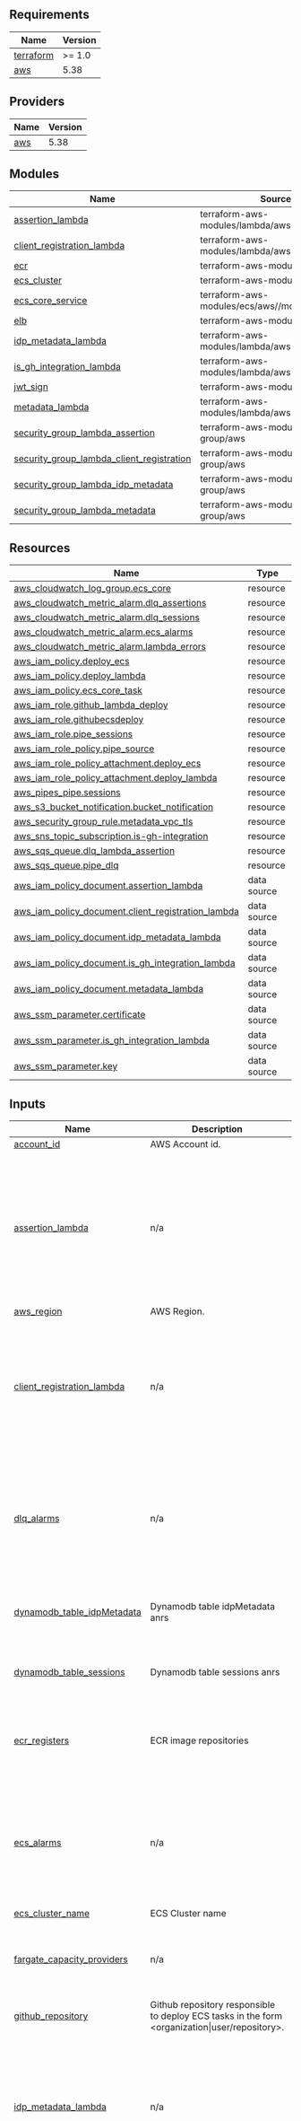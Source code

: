 ## Requirements

| Name | Version |
|------|---------|
| <a name="requirement_terraform"></a> [terraform](#requirement\_terraform) | >= 1.0 |
| <a name="requirement_aws"></a> [aws](#requirement\_aws) | 5.38 |

## Providers

| Name | Version |
|------|---------|
| <a name="provider_aws"></a> [aws](#provider\_aws) | 5.38 |

## Modules

| Name | Source | Version |
|------|--------|---------|
| <a name="module_assertion_lambda"></a> [assertion\_lambda](#module\_assertion\_lambda) | terraform-aws-modules/lambda/aws | 7.4.0 |
| <a name="module_client_registration_lambda"></a> [client\_registration\_lambda](#module\_client\_registration\_lambda) | terraform-aws-modules/lambda/aws | 7.4.0 |
| <a name="module_ecr"></a> [ecr](#module\_ecr) | terraform-aws-modules/ecr/aws | 1.6.0 |
| <a name="module_ecs_cluster"></a> [ecs\_cluster](#module\_ecs\_cluster) | terraform-aws-modules/ecs/aws | 5.9.1 |
| <a name="module_ecs_core_service"></a> [ecs\_core\_service](#module\_ecs\_core\_service) | terraform-aws-modules/ecs/aws//modules/service | 5.9.1 |
| <a name="module_elb"></a> [elb](#module\_elb) | terraform-aws-modules/alb/aws | 9.8.0 |
| <a name="module_idp_metadata_lambda"></a> [idp\_metadata\_lambda](#module\_idp\_metadata\_lambda) | terraform-aws-modules/lambda/aws | 7.4.0 |
| <a name="module_is_gh_integration_lambda"></a> [is\_gh\_integration\_lambda](#module\_is\_gh\_integration\_lambda) | terraform-aws-modules/lambda/aws | 7.4.0 |
| <a name="module_jwt_sign"></a> [jwt\_sign](#module\_jwt\_sign) | terraform-aws-modules/kms/aws | 2.2.1 |
| <a name="module_metadata_lambda"></a> [metadata\_lambda](#module\_metadata\_lambda) | terraform-aws-modules/lambda/aws | 7.4.0 |
| <a name="module_security_group_lambda_assertion"></a> [security\_group\_lambda\_assertion](#module\_security\_group\_lambda\_assertion) | terraform-aws-modules/security-group/aws | 4.17.2 |
| <a name="module_security_group_lambda_client_registration"></a> [security\_group\_lambda\_client\_registration](#module\_security\_group\_lambda\_client\_registration) | terraform-aws-modules/security-group/aws | 4.17.2 |
| <a name="module_security_group_lambda_idp_metadata"></a> [security\_group\_lambda\_idp\_metadata](#module\_security\_group\_lambda\_idp\_metadata) | terraform-aws-modules/security-group/aws | 4.17.2 |
| <a name="module_security_group_lambda_metadata"></a> [security\_group\_lambda\_metadata](#module\_security\_group\_lambda\_metadata) | terraform-aws-modules/security-group/aws | 4.17.2 |

## Resources

| Name | Type |
|------|------|
| [aws_cloudwatch_log_group.ecs_core](https://registry.terraform.io/providers/hashicorp/aws/5.38/docs/resources/cloudwatch_log_group) | resource |
| [aws_cloudwatch_metric_alarm.dlq_assertions](https://registry.terraform.io/providers/hashicorp/aws/5.38/docs/resources/cloudwatch_metric_alarm) | resource |
| [aws_cloudwatch_metric_alarm.dlq_sessions](https://registry.terraform.io/providers/hashicorp/aws/5.38/docs/resources/cloudwatch_metric_alarm) | resource |
| [aws_cloudwatch_metric_alarm.ecs_alarms](https://registry.terraform.io/providers/hashicorp/aws/5.38/docs/resources/cloudwatch_metric_alarm) | resource |
| [aws_cloudwatch_metric_alarm.lambda_errors](https://registry.terraform.io/providers/hashicorp/aws/5.38/docs/resources/cloudwatch_metric_alarm) | resource |
| [aws_iam_policy.deploy_ecs](https://registry.terraform.io/providers/hashicorp/aws/5.38/docs/resources/iam_policy) | resource |
| [aws_iam_policy.deploy_lambda](https://registry.terraform.io/providers/hashicorp/aws/5.38/docs/resources/iam_policy) | resource |
| [aws_iam_policy.ecs_core_task](https://registry.terraform.io/providers/hashicorp/aws/5.38/docs/resources/iam_policy) | resource |
| [aws_iam_role.github_lambda_deploy](https://registry.terraform.io/providers/hashicorp/aws/5.38/docs/resources/iam_role) | resource |
| [aws_iam_role.githubecsdeploy](https://registry.terraform.io/providers/hashicorp/aws/5.38/docs/resources/iam_role) | resource |
| [aws_iam_role.pipe_sessions](https://registry.terraform.io/providers/hashicorp/aws/5.38/docs/resources/iam_role) | resource |
| [aws_iam_role_policy.pipe_source](https://registry.terraform.io/providers/hashicorp/aws/5.38/docs/resources/iam_role_policy) | resource |
| [aws_iam_role_policy_attachment.deploy_ecs](https://registry.terraform.io/providers/hashicorp/aws/5.38/docs/resources/iam_role_policy_attachment) | resource |
| [aws_iam_role_policy_attachment.deploy_lambda](https://registry.terraform.io/providers/hashicorp/aws/5.38/docs/resources/iam_role_policy_attachment) | resource |
| [aws_pipes_pipe.sessions](https://registry.terraform.io/providers/hashicorp/aws/5.38/docs/resources/pipes_pipe) | resource |
| [aws_s3_bucket_notification.bucket_notification](https://registry.terraform.io/providers/hashicorp/aws/5.38/docs/resources/s3_bucket_notification) | resource |
| [aws_security_group_rule.metadata_vpc_tls](https://registry.terraform.io/providers/hashicorp/aws/5.38/docs/resources/security_group_rule) | resource |
| [aws_sns_topic_subscription.is-gh-integration](https://registry.terraform.io/providers/hashicorp/aws/5.38/docs/resources/sns_topic_subscription) | resource |
| [aws_sqs_queue.dlq_lambda_assertion](https://registry.terraform.io/providers/hashicorp/aws/5.38/docs/resources/sqs_queue) | resource |
| [aws_sqs_queue.pipe_dlq](https://registry.terraform.io/providers/hashicorp/aws/5.38/docs/resources/sqs_queue) | resource |
| [aws_iam_policy_document.assertion_lambda](https://registry.terraform.io/providers/hashicorp/aws/5.38/docs/data-sources/iam_policy_document) | data source |
| [aws_iam_policy_document.client_registration_lambda](https://registry.terraform.io/providers/hashicorp/aws/5.38/docs/data-sources/iam_policy_document) | data source |
| [aws_iam_policy_document.idp_metadata_lambda](https://registry.terraform.io/providers/hashicorp/aws/5.38/docs/data-sources/iam_policy_document) | data source |
| [aws_iam_policy_document.is_gh_integration_lambda](https://registry.terraform.io/providers/hashicorp/aws/5.38/docs/data-sources/iam_policy_document) | data source |
| [aws_iam_policy_document.metadata_lambda](https://registry.terraform.io/providers/hashicorp/aws/5.38/docs/data-sources/iam_policy_document) | data source |
| [aws_ssm_parameter.certificate](https://registry.terraform.io/providers/hashicorp/aws/5.38/docs/data-sources/ssm_parameter) | data source |
| [aws_ssm_parameter.is_gh_integration_lambda](https://registry.terraform.io/providers/hashicorp/aws/5.38/docs/data-sources/ssm_parameter) | data source |
| [aws_ssm_parameter.key](https://registry.terraform.io/providers/hashicorp/aws/5.38/docs/data-sources/ssm_parameter) | data source |

## Inputs

| Name | Description | Type | Default | Required |
|------|-------------|------|---------|:--------:|
| <a name="input_account_id"></a> [account\_id](#input\_account\_id) | AWS Account id. | `string` | n/a | yes |
| <a name="input_assertion_lambda"></a> [assertion\_lambda](#input\_assertion\_lambda) | n/a | <pre>object({<br>    name                              = string<br>    filename                          = string<br>    s3_assertion_bucket_arn           = string<br>    kms_assertion_key_arn             = string<br>    environment_variables             = map(string)<br>    cloudwatch_logs_retention_in_days = number<br>    vpc_s3_prefix_id                  = string<br>    vpc_subnet_ids                    = list(string)<br>    vpc_id                            = string<br>  })</pre> | n/a | yes |
| <a name="input_aws_region"></a> [aws\_region](#input\_aws\_region) | AWS Region. | `string` | n/a | yes |
| <a name="input_client_registration_lambda"></a> [client\_registration\_lambda](#input\_client\_registration\_lambda) | n/a | <pre>object({<br>    name                              = string<br>    filename                          = string<br>    table_client_registrations_arn    = string<br>    cloudwatch_logs_retention_in_days = number<br>    vpc_id                            = string<br>    vpc_endpoint_dynamodb_prefix_id   = string<br>    vpc_subnet_ids                    = list(string)<br><br>  })</pre> | n/a | yes |
| <a name="input_dlq_alarms"></a> [dlq\_alarms](#input\_dlq\_alarms) | n/a | <pre>object({<br>    metric_name         = string<br>    namespace           = string<br>    threshold           = number<br>    evaluation_periods  = number<br>    period              = number<br>    statistic           = string<br>    comparison_operator = string<br>    sns_topic_alarm_arn = string<br>  })</pre> | n/a | yes |
| <a name="input_dynamodb_table_idpMetadata"></a> [dynamodb\_table\_idpMetadata](#input\_dynamodb\_table\_idpMetadata) | Dynamodb table idpMetadata anrs | <pre>object({<br>    table_arn       = string<br>    gsi_pointer_arn = string<br>  })</pre> | n/a | yes |
| <a name="input_dynamodb_table_sessions"></a> [dynamodb\_table\_sessions](#input\_dynamodb\_table\_sessions) | Dynamodb table sessions anrs | <pre>object({<br>    table_arn    = string<br>    gsi_code_arn = string<br>  })</pre> | n/a | yes |
| <a name="input_ecr_registers"></a> [ecr\_registers](#input\_ecr\_registers) | ECR image repositories | <pre>list(object({<br>    name                            = string<br>    number_of_images_to_keep        = number<br>    repository_image_tag_mutability = optional(string, "IMMUTABLE")<br>  }))</pre> | n/a | yes |
| <a name="input_ecs_alarms"></a> [ecs\_alarms](#input\_ecs\_alarms) | n/a | <pre>map(object({<br>    metric_name         = string<br>    namespace           = string<br>    threshold           = number<br>    evaluation_periods  = number<br>    period              = number<br>    statistic           = string<br>    comparison_operator = string<br>    sns_topic_alarm_arn = string<br>  }))</pre> | n/a | yes |
| <a name="input_ecs_cluster_name"></a> [ecs\_cluster\_name](#input\_ecs\_cluster\_name) | ECS Cluster name | `string` | n/a | yes |
| <a name="input_fargate_capacity_providers"></a> [fargate\_capacity\_providers](#input\_fargate\_capacity\_providers) | n/a | <pre>map(object({<br>    default_capacity_provider_strategy = object({<br>      weight = number<br>      base   = number<br>    })<br>  }))</pre> | n/a | yes |
| <a name="input_github_repository"></a> [github\_repository](#input\_github\_repository) | Github repository responsible to deploy ECS tasks in the form <organization\|user/repository>. | `string` | n/a | yes |
| <a name="input_idp_metadata_lambda"></a> [idp\_metadata\_lambda](#input\_idp\_metadata\_lambda) | n/a | <pre>object({<br>    name                              = string<br>    filename                          = string<br>    environment_variables             = map(string)<br>    s3_idp_metadata_bucket_arn        = string<br>    s3_idp_metadata_bucket_id         = string<br>    vpc_id                            = string<br>    vpc_subnet_ids                    = list(string)<br>    vpc_s3_prefix_id                  = string<br>    cloudwatch_logs_retention_in_days = number<br>  })</pre> | n/a | yes |
| <a name="input_is_gh_integration_lambda"></a> [is\_gh\_integration\_lambda](#input\_is\_gh\_integration\_lambda) | n/a | <pre>object({<br>    name                              = string<br>    filename                          = string<br>    sns_topic_arn                     = optional(string, null)<br>    cloudwatch_logs_retention_in_days = string<br>    ssm_parameter_name                = optional(string, "GH_PERSONAL_ACCESS_TOKEN")<br>  })</pre> | n/a | yes |
| <a name="input_kms_sessions_table_alias_arn"></a> [kms\_sessions\_table\_alias\_arn](#input\_kms\_sessions\_table\_alias\_arn) | Kms key used to encrypt and dectypt session table. | `string` | n/a | yes |
| <a name="input_lambda_alarms"></a> [lambda\_alarms](#input\_lambda\_alarms) | n/a | <pre>map(object({<br>    metric_name         = string<br>    namespace           = string<br>    threshold           = number<br>    evaluation_periods  = number<br>    period              = number<br>    statistic           = string<br>    comparison_operator = string<br>    sns_topic_alarm_arn = string<br>    treat_missing_data  = string<br>  }))</pre> | n/a | yes |
| <a name="input_metadata_lambda"></a> [metadata\_lambda](#input\_metadata\_lambda) | n/a | <pre>object({<br>    name                              = string<br>    filename                          = string<br>    table_client_registrations_arn    = string<br>    environment_variables             = map(string)<br>    vpc_id                            = string<br>    vpc_subnet_ids                    = list(string)<br>    vpc_endpoint_dynamodb_prefix_id   = string<br>    vpc_endpoint_ssm_nsg_ids          = list(string)<br>    cloudwatch_logs_retention_in_days = number<br>  })</pre> | n/a | yes |
| <a name="input_nlb_name"></a> [nlb\_name](#input\_nlb\_name) | Network load balancer name | `string` | n/a | yes |
| <a name="input_private_subnets"></a> [private\_subnets](#input\_private\_subnets) | Private subnets ids. | `list(string)` | n/a | yes |
| <a name="input_role_prefix"></a> [role\_prefix](#input\_role\_prefix) | IAM Role prefix. | `string` | n/a | yes |
| <a name="input_service_core"></a> [service\_core](#input\_service\_core) | n/a | <pre>object({<br>    service_name           = string<br>    cpu                    = number<br>    memory                 = number<br>    enable_execute_command = optional(bool, true)<br>    container = object({<br>      name                = string<br>      cpu                 = number<br>      memory              = number<br>      image_name          = string<br>      image_version       = string<br>      containerPort       = number<br>      hostPort            = number<br>      logs_retention_days = number<br>    })<br>    autoscaling = object({<br>      enable        = bool<br>      desired_count = number<br>      min_capacity  = number<br>      max_capacity  = number<br>    })<br>    environment_variables = list(object({<br>      name  = string<br>      value = string<br>    }))<br>  })</pre> | n/a | yes |
| <a name="input_sns_topic_arn"></a> [sns\_topic\_arn](#input\_sns\_topic\_arn) | n/a | `string` | n/a | yes |
| <a name="input_ssm_cert_key"></a> [ssm\_cert\_key](#input\_ssm\_cert\_key) | TODO fix name | <pre>object({<br>    cert_pem = optional(string, "cert.pem")<br>    key_pem  = optional(string, "key.pem")<br>  })</pre> | n/a | yes |
| <a name="input_table_client_registrations_arn"></a> [table\_client\_registrations\_arn](#input\_table\_client\_registrations\_arn) | Dynamodb table client registrations arn. | `string` | n/a | yes |
| <a name="input_vpc_cidr_block"></a> [vpc\_cidr\_block](#input\_vpc\_cidr\_block) | VPC cidr block. | `string` | n/a | yes |
| <a name="input_vpc_id"></a> [vpc\_id](#input\_vpc\_id) | VPC id | `string` | n/a | yes |
| <a name="input_dynamodb_table_stream_arn"></a> [dynamodb\_table\_stream\_arn](#input\_dynamodb\_table\_stream\_arn) | n/a | `string` | `null` | no |
| <a name="input_enable_container_insights"></a> [enable\_container\_insights](#input\_enable\_container\_insights) | ECS enable container insight. | `bool` | `true` | no |
| <a name="input_eventbridge_pipe_sessions"></a> [eventbridge\_pipe\_sessions](#input\_eventbridge\_pipe\_sessions) | n/a | <pre>object({<br>    pipe_name                     = string<br>    kms_sessions_table_alias      = string<br>    maximum_retry_attempts        = number<br>    maximum_record_age_in_seconds = number<br>  })</pre> | `null` | no |

## Outputs

| Name | Description |
|------|-------------|
| <a name="output_assertion_lambda_arn"></a> [assertion\_lambda\_arn](#output\_assertion\_lambda\_arn) | # Metadata lambda ## |
| <a name="output_client_registration_lambda_arn"></a> [client\_registration\_lambda\_arn](#output\_client\_registration\_lambda\_arn) | # Client registration lambda |
| <a name="output_ecr_endpoints"></a> [ecr\_endpoints](#output\_ecr\_endpoints) | n/a |
| <a name="output_ecs_cluster_arn"></a> [ecs\_cluster\_arn](#output\_ecs\_cluster\_arn) | n/a |
| <a name="output_ecs_cluster_name"></a> [ecs\_cluster\_name](#output\_ecs\_cluster\_name) | n/a |
| <a name="output_ecs_deploy_iam_role_arn"></a> [ecs\_deploy\_iam\_role\_arn](#output\_ecs\_deploy\_iam\_role\_arn) | n/a |
| <a name="output_ecs_service_name"></a> [ecs\_service\_name](#output\_ecs\_service\_name) | n/a |
| <a name="output_elb"></a> [elb](#output\_elb) | n/a |
| <a name="output_jwt_sign_aliases"></a> [jwt\_sign\_aliases](#output\_jwt\_sign\_aliases) | n/a |
| <a name="output_lambda_deploy_iam_role_arn"></a> [lambda\_deploy\_iam\_role\_arn](#output\_lambda\_deploy\_iam\_role\_arn) | n/a |
| <a name="output_metadata_lambda_arn"></a> [metadata\_lambda\_arn](#output\_metadata\_lambda\_arn) | n/a |
| <a name="output_metadata_lambda_name"></a> [metadata\_lambda\_name](#output\_metadata\_lambda\_name) | TODO get the name from the arn |
| <a name="output_nlb_arn"></a> [nlb\_arn](#output\_nlb\_arn) | # Network loadbalancer ## |
| <a name="output_nlb_arn_suffix"></a> [nlb\_arn\_suffix](#output\_nlb\_arn\_suffix) | n/a |
| <a name="output_nlb_dns_name"></a> [nlb\_dns\_name](#output\_nlb\_dns\_name) | n/a |
| <a name="output_nlb_target_group_suffix_arn"></a> [nlb\_target\_group\_suffix\_arn](#output\_nlb\_target\_group\_suffix\_arn) | n/a |

<!-- BEGIN_TF_DOCS -->
## Requirements

| Name | Version |
|------|---------|
| <a name="requirement_terraform"></a> [terraform](#requirement\_terraform) | >= 1.0 |
| <a name="requirement_aws"></a> [aws](#requirement\_aws) | >=5.49 |

## Providers

| Name | Version |
|------|---------|
| <a name="provider_aws"></a> [aws](#provider\_aws) | >=5.49 |
| <a name="provider_random"></a> [random](#provider\_random) | n/a |

## Modules

| Name | Source | Version |
|------|--------|---------|
| <a name="module_assertion_lambda"></a> [assertion\_lambda](#module\_assertion\_lambda) | terraform-aws-modules/lambda/aws | 7.4.0 |
| <a name="module_client_manager_lambda"></a> [client\_manager\_lambda](#module\_client\_manager\_lambda) | terraform-aws-modules/lambda/aws | 7.4.0 |
| <a name="module_client_registration_lambda"></a> [client\_registration\_lambda](#module\_client\_registration\_lambda) | terraform-aws-modules/lambda/aws | 7.4.0 |
| <a name="module_ecr"></a> [ecr](#module\_ecr) | terraform-aws-modules/ecr/aws | 1.6.0 |
| <a name="module_ecs_cluster"></a> [ecs\_cluster](#module\_ecs\_cluster) | terraform-aws-modules/ecs/aws | 5.9.1 |
| <a name="module_ecs_core_service"></a> [ecs\_core\_service](#module\_ecs\_core\_service) | terraform-aws-modules/ecs/aws//modules/service | 5.9.1 |
| <a name="module_elb"></a> [elb](#module\_elb) | terraform-aws-modules/alb/aws | 9.8.0 |
| <a name="module_idp_metadata_lambda"></a> [idp\_metadata\_lambda](#module\_idp\_metadata\_lambda) | terraform-aws-modules/lambda/aws | 7.4.0 |
| <a name="module_invalidate_cache_lambda"></a> [invalidate\_cache\_lambda](#module\_invalidate\_cache\_lambda) | terraform-aws-modules/lambda/aws | 7.4.0 |
| <a name="module_is_gh_integration_lambda"></a> [is\_gh\_integration\_lambda](#module\_is\_gh\_integration\_lambda) | terraform-aws-modules/lambda/aws | 7.4.0 |
| <a name="module_jwt_sign"></a> [jwt\_sign](#module\_jwt\_sign) | terraform-aws-modules/kms/aws | 2.2.1 |
| <a name="module_kms_key_pem"></a> [kms\_key\_pem](#module\_kms\_key\_pem) | terraform-aws-modules/kms/aws | 3.0.0 |
| <a name="module_metadata_lambda"></a> [metadata\_lambda](#module\_metadata\_lambda) | terraform-aws-modules/lambda/aws | 7.4.0 |
| <a name="module_retrieve_status_lambda"></a> [retrieve\_status\_lambda](#module\_retrieve\_status\_lambda) | terraform-aws-modules/lambda/aws | 7.4.0 |
| <a name="module_s3_lambda_code_bucket"></a> [s3\_lambda\_code\_bucket](#module\_s3\_lambda\_code\_bucket) | terraform-aws-modules/s3-bucket/aws | 4.1.1 |
| <a name="module_security_group_lambda_assertion"></a> [security\_group\_lambda\_assertion](#module\_security\_group\_lambda\_assertion) | terraform-aws-modules/security-group/aws | 4.17.2 |
| <a name="module_security_group_lambda_client_registration"></a> [security\_group\_lambda\_client\_registration](#module\_security\_group\_lambda\_client\_registration) | terraform-aws-modules/security-group/aws | 4.17.2 |
| <a name="module_security_group_lambda_idp_metadata"></a> [security\_group\_lambda\_idp\_metadata](#module\_security\_group\_lambda\_idp\_metadata) | terraform-aws-modules/security-group/aws | 4.17.2 |
| <a name="module_security_group_lambda_metadata"></a> [security\_group\_lambda\_metadata](#module\_security\_group\_lambda\_metadata) | terraform-aws-modules/security-group/aws | 4.17.2 |
| <a name="module_security_group_retrieve_status_lambda"></a> [security\_group\_retrieve\_status\_lambda](#module\_security\_group\_retrieve\_status\_lambda) | terraform-aws-modules/security-group/aws | 4.17.2 |
| <a name="module_security_group_update_status_lambda"></a> [security\_group\_update\_status\_lambda](#module\_security\_group\_update\_status\_lambda) | terraform-aws-modules/security-group/aws | 4.17.2 |
| <a name="module_update_status_lambda"></a> [update\_status\_lambda](#module\_update\_status\_lambda) | terraform-aws-modules/lambda/aws | 7.4.0 |

## Resources

| Name | Type |
|------|------|
| [aws_cloudwatch_event_rule.cert_key_changes](https://registry.terraform.io/providers/hashicorp/aws/latest/docs/resources/cloudwatch_event_rule) | resource |
| [aws_cloudwatch_event_target.metadata_lambda](https://registry.terraform.io/providers/hashicorp/aws/latest/docs/resources/cloudwatch_event_target) | resource |
| [aws_cloudwatch_log_group.ecs_core](https://registry.terraform.io/providers/hashicorp/aws/latest/docs/resources/cloudwatch_log_group) | resource |
| [aws_cloudwatch_metric_alarm.client_error_alarm](https://registry.terraform.io/providers/hashicorp/aws/latest/docs/resources/cloudwatch_metric_alarm) | resource |
| [aws_cloudwatch_metric_alarm.dlq_assertions](https://registry.terraform.io/providers/hashicorp/aws/latest/docs/resources/cloudwatch_metric_alarm) | resource |
| [aws_cloudwatch_metric_alarm.dlq_sessions](https://registry.terraform.io/providers/hashicorp/aws/latest/docs/resources/cloudwatch_metric_alarm) | resource |
| [aws_cloudwatch_metric_alarm.ecs_alarms](https://registry.terraform.io/providers/hashicorp/aws/latest/docs/resources/cloudwatch_metric_alarm) | resource |
| [aws_cloudwatch_metric_alarm.idp_error_alarm](https://registry.terraform.io/providers/hashicorp/aws/latest/docs/resources/cloudwatch_metric_alarm) | resource |
| [aws_cloudwatch_metric_alarm.lambda_errors](https://registry.terraform.io/providers/hashicorp/aws/latest/docs/resources/cloudwatch_metric_alarm) | resource |
| [aws_iam_policy.deploy_ecs](https://registry.terraform.io/providers/hashicorp/aws/latest/docs/resources/iam_policy) | resource |
| [aws_iam_policy.deploy_lambda](https://registry.terraform.io/providers/hashicorp/aws/latest/docs/resources/iam_policy) | resource |
| [aws_iam_policy.ecs_core_task](https://registry.terraform.io/providers/hashicorp/aws/latest/docs/resources/iam_policy) | resource |
| [aws_iam_policy.switch_region_policy](https://registry.terraform.io/providers/hashicorp/aws/latest/docs/resources/iam_policy) | resource |
| [aws_iam_role.github_lambda_deploy](https://registry.terraform.io/providers/hashicorp/aws/latest/docs/resources/iam_role) | resource |
| [aws_iam_role.githubecsdeploy](https://registry.terraform.io/providers/hashicorp/aws/latest/docs/resources/iam_role) | resource |
| [aws_iam_role.pipe_invalidate_cache](https://registry.terraform.io/providers/hashicorp/aws/latest/docs/resources/iam_role) | resource |
| [aws_iam_role.pipe_sessions](https://registry.terraform.io/providers/hashicorp/aws/latest/docs/resources/iam_role) | resource |
| [aws_iam_role.switch_region_role](https://registry.terraform.io/providers/hashicorp/aws/latest/docs/resources/iam_role) | resource |
| [aws_iam_role_policy.pipe_cache_source](https://registry.terraform.io/providers/hashicorp/aws/latest/docs/resources/iam_role_policy) | resource |
| [aws_iam_role_policy.pipe_source](https://registry.terraform.io/providers/hashicorp/aws/latest/docs/resources/iam_role_policy) | resource |
| [aws_iam_role_policy_attachment.deploy_ecs](https://registry.terraform.io/providers/hashicorp/aws/latest/docs/resources/iam_role_policy_attachment) | resource |
| [aws_iam_role_policy_attachment.deploy_lambda](https://registry.terraform.io/providers/hashicorp/aws/latest/docs/resources/iam_role_policy_attachment) | resource |
| [aws_iam_role_policy_attachment.switch_region](https://registry.terraform.io/providers/hashicorp/aws/latest/docs/resources/iam_role_policy_attachment) | resource |
| [aws_lambda_event_source_mapping.trigger](https://registry.terraform.io/providers/hashicorp/aws/latest/docs/resources/lambda_event_source_mapping) | resource |
| [aws_lambda_permission.cert_key_changes](https://registry.terraform.io/providers/hashicorp/aws/latest/docs/resources/lambda_permission) | resource |
| [aws_pipes_pipe.invalidate_cache](https://registry.terraform.io/providers/hashicorp/aws/latest/docs/resources/pipes_pipe) | resource |
| [aws_pipes_pipe.sessions](https://registry.terraform.io/providers/hashicorp/aws/latest/docs/resources/pipes_pipe) | resource |
| [aws_s3_bucket_notification.bucket_notification](https://registry.terraform.io/providers/hashicorp/aws/latest/docs/resources/s3_bucket_notification) | resource |
| [aws_security_group_rule.metadata_vpc_tls](https://registry.terraform.io/providers/hashicorp/aws/latest/docs/resources/security_group_rule) | resource |
| [aws_sns_topic_subscription.is-gh-integration](https://registry.terraform.io/providers/hashicorp/aws/latest/docs/resources/sns_topic_subscription) | resource |
| [aws_sqs_queue.dlq_lambda_assertion](https://registry.terraform.io/providers/hashicorp/aws/latest/docs/resources/sqs_queue) | resource |
| [aws_sqs_queue.pipe_dlq](https://registry.terraform.io/providers/hashicorp/aws/latest/docs/resources/sqs_queue) | resource |
| [aws_ssm_parameter.key_pem](https://registry.terraform.io/providers/hashicorp/aws/latest/docs/resources/ssm_parameter) | resource |
| [aws_vpc_security_group_egress_rule.client_registration_sec_group_egress_rule](https://registry.terraform.io/providers/hashicorp/aws/latest/docs/resources/vpc_security_group_egress_rule) | resource |
| [aws_vpc_security_group_egress_rule.https_rule](https://registry.terraform.io/providers/hashicorp/aws/latest/docs/resources/vpc_security_group_egress_rule) | resource |
| [random_integer.bucket_lambda_code_suffix](https://registry.terraform.io/providers/hashicorp/random/latest/docs/resources/integer) | resource |
| [aws_iam_policy_document.assertion_lambda](https://registry.terraform.io/providers/hashicorp/aws/latest/docs/data-sources/iam_policy_document) | data source |
| [aws_iam_policy_document.client_manager_lambda](https://registry.terraform.io/providers/hashicorp/aws/latest/docs/data-sources/iam_policy_document) | data source |
| [aws_iam_policy_document.client_registration_lambda](https://registry.terraform.io/providers/hashicorp/aws/latest/docs/data-sources/iam_policy_document) | data source |
| [aws_iam_policy_document.idp_metadata_lambda](https://registry.terraform.io/providers/hashicorp/aws/latest/docs/data-sources/iam_policy_document) | data source |
| [aws_iam_policy_document.invalidate_cache_lambda](https://registry.terraform.io/providers/hashicorp/aws/latest/docs/data-sources/iam_policy_document) | data source |
| [aws_iam_policy_document.is_gh_integration_lambda](https://registry.terraform.io/providers/hashicorp/aws/latest/docs/data-sources/iam_policy_document) | data source |
| [aws_iam_policy_document.metadata_lambda](https://registry.terraform.io/providers/hashicorp/aws/latest/docs/data-sources/iam_policy_document) | data source |
| [aws_iam_policy_document.retrieve_status_lambda](https://registry.terraform.io/providers/hashicorp/aws/latest/docs/data-sources/iam_policy_document) | data source |
| [aws_iam_policy_document.update_status_lambda](https://registry.terraform.io/providers/hashicorp/aws/latest/docs/data-sources/iam_policy_document) | data source |
| [aws_ssm_parameter.certificate](https://registry.terraform.io/providers/hashicorp/aws/latest/docs/data-sources/ssm_parameter) | data source |
| [aws_ssm_parameter.is_gh_integration_lambda](https://registry.terraform.io/providers/hashicorp/aws/latest/docs/data-sources/ssm_parameter) | data source |
| [aws_ssm_parameter.key](https://registry.terraform.io/providers/hashicorp/aws/latest/docs/data-sources/ssm_parameter) | data source |

## Inputs

| Name | Description | Type | Default | Required |
|------|-------------|------|---------|:--------:|
| <a name="input_account_id"></a> [account\_id](#input\_account\_id) | AWS Account id. | `string` | n/a | yes |
| <a name="input_assertion_lambda"></a> [assertion\_lambda](#input\_assertion\_lambda) | n/a | <pre>object({<br/>    name                              = string<br/>    filename                          = string<br/>    s3_assertion_bucket_arn           = string<br/>    kms_assertion_key_arn             = string<br/>    environment_variables             = map(string)<br/>    cloudwatch_logs_retention_in_days = number<br/>    vpc_s3_prefix_id                  = string<br/>    vpc_tls_security_group_id         = string<br/>    vpc_subnet_ids                    = list(string)<br/>    vpc_id                            = string<br/>  })</pre> | n/a | yes |
| <a name="input_aws_caller_identity"></a> [aws\_caller\_identity](#input\_aws\_caller\_identity) | n/a | `string` | `""` | no |
| <a name="input_aws_region"></a> [aws\_region](#input\_aws\_region) | AWS Region. | `string` | n/a | yes |
| <a name="input_client_alarm"></a> [client\_alarm](#input\_client\_alarm) | n/a | <pre>object({<br/>    namespace = string<br/>    clients = list(object({<br/>      client_id     = string<br/>      friendly_name = string<br/>    }))<br/>  })</pre> | `null` | no |
| <a name="input_client_manager_lambda"></a> [client\_manager\_lambda](#input\_client\_manager\_lambda) | n/a | <pre>object({<br/>    name                              = string<br/>    filename                          = string<br/>    cloudwatch_logs_retention_in_days = string<br/>    environment_variables             = optional(map(string), null)<br/>    table_client_registrations_arn    = optional(string, "")<br/>    cognito_user_pool_arn             = optional(string, "")<br/>    table_idp_internal_users_arn      = optional(string, "")<br/>    table_idp_internal_users_gsi_arn  = optional(string, "")<br/>    # TODO: move client_manager_lambda to VPC<br/>    # vpc_endpoint_apigw_prefix_id      = string<br/>    # vpc_endpoint_dynamodb_prefix_id   = string<br/>    # vpc_subnet_ids                    = list(string)<br/>    # vpc_id                            = string<br/>  })</pre> | n/a | yes |
| <a name="input_client_manager_lambda_enabled"></a> [client\_manager\_lambda\_enabled](#input\_client\_manager\_lambda\_enabled) | n/a | `bool` | `true` | no |
| <a name="input_client_registration_lambda"></a> [client\_registration\_lambda](#input\_client\_registration\_lambda) | n/a | <pre>object({<br/>    name                               = string<br/>    filename                           = string<br/>    table_client_registrations_arn     = string<br/>    cloudwatch_logs_retention_in_days  = number<br/>    vpc_id                             = string<br/>    vpc_endpoint_dynamodb_prefix_id    = string<br/>    vpc_tls_security_group_endpoint_id = string<br/>    vpc_subnet_ids                     = list(string)<br/>    environment_variables              = map(string)<br/>  })</pre> | n/a | yes |
| <a name="input_dlq_alarms"></a> [dlq\_alarms](#input\_dlq\_alarms) | n/a | <pre>object({<br/>    metric_name         = string<br/>    namespace           = string<br/>    threshold           = number<br/>    evaluation_periods  = number<br/>    period              = number<br/>    statistic           = string<br/>    comparison_operator = string<br/>    sns_topic_alarm_arn = string<br/>  })</pre> | n/a | yes |
| <a name="input_dynamodb_clients_table_stream_arn"></a> [dynamodb\_clients\_table\_stream\_arn](#input\_dynamodb\_clients\_table\_stream\_arn) | n/a | `string` | `null` | no |
| <a name="input_dynamodb_table_clientStatus"></a> [dynamodb\_table\_clientStatus](#input\_dynamodb\_table\_clientStatus) | Dynamodb table clientStatus arns | <pre>object({<br/>    table_arn       = string<br/>    gsi_pointer_arn = string<br/>  })</pre> | n/a | yes |
| <a name="input_dynamodb_table_idpMetadata"></a> [dynamodb\_table\_idpMetadata](#input\_dynamodb\_table\_idpMetadata) | Dynamodb table idpMetadata anrs | <pre>object({<br/>    table_arn       = string<br/>    gsi_pointer_arn = string<br/>  })</pre> | n/a | yes |
| <a name="input_dynamodb_table_idpStatus"></a> [dynamodb\_table\_idpStatus](#input\_dynamodb\_table\_idpStatus) | Dynamodb table idpStatus arns | <pre>object({<br/>    table_arn       = string<br/>    gsi_pointer_arn = string<br/>  })</pre> | n/a | yes |
| <a name="input_dynamodb_table_sessions"></a> [dynamodb\_table\_sessions](#input\_dynamodb\_table\_sessions) | Dynamodb table sessions anrs | <pre>object({<br/>    table_arn    = string<br/>    gsi_code_arn = string<br/>  })</pre> | n/a | yes |
| <a name="input_dynamodb_table_stream_arn"></a> [dynamodb\_table\_stream\_arn](#input\_dynamodb\_table\_stream\_arn) | n/a | `string` | `null` | no |
| <a name="input_dynamodb_table_stream_registrations_arn"></a> [dynamodb\_table\_stream\_registrations\_arn](#input\_dynamodb\_table\_stream\_registrations\_arn) | n/a | `string` | `null` | no |
| <a name="input_ecr_registers"></a> [ecr\_registers](#input\_ecr\_registers) | ECR image repositories | <pre>list(object({<br/>    name                            = string<br/>    number_of_images_to_keep        = number<br/>    repository_image_tag_mutability = optional(string, "IMMUTABLE")<br/>  }))</pre> | n/a | yes |
| <a name="input_ecs_alarms"></a> [ecs\_alarms](#input\_ecs\_alarms) | n/a | <pre>map(object({<br/>    metric_name         = string<br/>    namespace           = string<br/>    threshold           = number<br/>    evaluation_periods  = number<br/>    period              = number<br/>    statistic           = string<br/>    comparison_operator = string<br/>    sns_topic_alarm_arn = string<br/>    scaling_policy      = optional(string, null)<br/>  }))</pre> | n/a | yes |
| <a name="input_ecs_cluster_name"></a> [ecs\_cluster\_name](#input\_ecs\_cluster\_name) | ECS Cluster name | `string` | n/a | yes |
| <a name="input_enable_container_insights"></a> [enable\_container\_insights](#input\_enable\_container\_insights) | ECS enable container insight. | `bool` | `true` | no |
| <a name="input_env_short"></a> [env\_short](#input\_env\_short) | env short | `string` | n/a | yes |
| <a name="input_eventbridge_pipe_invalidate_cache"></a> [eventbridge\_pipe\_invalidate\_cache](#input\_eventbridge\_pipe\_invalidate\_cache) | n/a | <pre>object({<br/>    pipe_name                     = string<br/>    maximum_retry_attempts        = number<br/>    maximum_record_age_in_seconds = number<br/>  })</pre> | `null` | no |
| <a name="input_eventbridge_pipe_sessions"></a> [eventbridge\_pipe\_sessions](#input\_eventbridge\_pipe\_sessions) | n/a | <pre>object({<br/>    pipe_name                     = string<br/>    kms_sessions_table_alias      = string<br/>    maximum_retry_attempts        = number<br/>    maximum_record_age_in_seconds = number<br/>  })</pre> | `null` | no |
| <a name="input_fargate_capacity_providers"></a> [fargate\_capacity\_providers](#input\_fargate\_capacity\_providers) | n/a | <pre>map(object({<br/>    default_capacity_provider_strategy = object({<br/>      weight = number<br/>      base   = number<br/>    })<br/>  }))</pre> | n/a | yes |
| <a name="input_github_repository"></a> [github\_repository](#input\_github\_repository) | Github repository responsible to deploy ECS tasks in the form <organization\|user/repository>. | `string` | n/a | yes |
| <a name="input_hosted_zone_id"></a> [hosted\_zone\_id](#input\_hosted\_zone\_id) | Hosted zone id for IAM Role | `string` | `"Z065844519UG4CA4QH19U"` | no |
| <a name="input_idp_alarm"></a> [idp\_alarm](#input\_idp\_alarm) | n/a | <pre>object({<br/>    namespace = string<br/>    entity_id = list(string)<br/>  })</pre> | `null` | no |
| <a name="input_idp_metadata_lambda"></a> [idp\_metadata\_lambda](#input\_idp\_metadata\_lambda) | n/a | <pre>object({<br/>    name                              = string<br/>    filename                          = string<br/>    environment_variables             = map(string)<br/>    s3_idp_metadata_bucket_arn        = string<br/>    s3_idp_metadata_bucket_id         = string<br/>    vpc_id                            = string<br/>    vpc_subnet_ids                    = list(string)<br/>    vpc_s3_prefix_id                  = string<br/>    cloudwatch_logs_retention_in_days = number<br/>  })</pre> | n/a | yes |
| <a name="input_invalidate_cache_lambda"></a> [invalidate\_cache\_lambda](#input\_invalidate\_cache\_lambda) | n/a | <pre>object({<br/>    name                              = string<br/>    filename                          = string<br/>    cloudwatch_logs_retention_in_days = string<br/>    environment_variables             = map(string)<br/>    # vpc_endpoint_apigw_prefix_id      = string<br/>    # vpc_endpoint_dynamodb_prefix_id = string<br/>    # vpc_subnet_ids                    = list(string)<br/>    # vpc_id                            = string<br/>    rest_api_execution_arn = string<br/>    rest_api_arn           = string<br/>  })</pre> | n/a | yes |
| <a name="input_is_gh_integration_lambda"></a> [is\_gh\_integration\_lambda](#input\_is\_gh\_integration\_lambda) | n/a | <pre>object({<br/>    name                              = string<br/>    filename                          = string<br/>    sns_topic_arn                     = optional(string, null)<br/>    cloudwatch_logs_retention_in_days = string<br/>    ssm_parameter_name                = optional(string, "GH_PERSONAL_ACCESS_TOKEN")<br/>    environment_variables             = map(string)<br/>  })</pre> | n/a | yes |
| <a name="input_kms_rotation_period_in_days"></a> [kms\_rotation\_period\_in\_days](#input\_kms\_rotation\_period\_in\_days) | n/a | `number` | `365` | no |
| <a name="input_kms_sessions_table_alias_arn"></a> [kms\_sessions\_table\_alias\_arn](#input\_kms\_sessions\_table\_alias\_arn) | Kms key used to encrypt and decrypt session table. | `string` | n/a | yes |
| <a name="input_kms_ssm_enable_rotation"></a> [kms\_ssm\_enable\_rotation](#input\_kms\_ssm\_enable\_rotation) | n/a | `bool` | `true` | no |
| <a name="input_lambda_alarms"></a> [lambda\_alarms](#input\_lambda\_alarms) | n/a | <pre>map(object({<br/>    metric_name         = string<br/>    namespace           = string<br/>    threshold           = number<br/>    evaluation_periods  = number<br/>    period              = number<br/>    statistic           = string<br/>    comparison_operator = string<br/>    sns_topic_alarm_arn = string<br/>    treat_missing_data  = string<br/>  }))</pre> | n/a | yes |
| <a name="input_lambda_client_registration_trigger_enabled"></a> [lambda\_client\_registration\_trigger\_enabled](#input\_lambda\_client\_registration\_trigger\_enabled) | n/a | `bool` | `true` | no |
| <a name="input_metadata_lambda"></a> [metadata\_lambda](#input\_metadata\_lambda) | n/a | <pre>object({<br/>    name                              = string<br/>    filename                          = string<br/>    table_client_registrations_arn    = string<br/>    environment_variables             = map(string)<br/>    assets_bucket_arn                 = string<br/>    vpc_id                            = string<br/>    vpc_subnet_ids                    = list(string)<br/>    vpc_endpoint_dynamodb_prefix_id   = string<br/>    vpc_s3_prefix_id                  = string<br/>    vpc_endpoint_ssm_nsg_ids          = list(string)<br/>    cloudwatch_logs_retention_in_days = number<br/>  })</pre> | n/a | yes |
| <a name="input_nlb_name"></a> [nlb\_name](#input\_nlb\_name) | Network load balancer name | `string` | n/a | yes |
| <a name="input_private_subnets"></a> [private\_subnets](#input\_private\_subnets) | Private subnets ids. | `list(string)` | n/a | yes |
| <a name="input_rest_api_id"></a> [rest\_api\_id](#input\_rest\_api\_id) | n/a | `string` | n/a | yes |
| <a name="input_retrieve_status_lambda"></a> [retrieve\_status\_lambda](#input\_retrieve\_status\_lambda) | n/a | <pre>object({<br/>    name                              = string<br/>    filename                          = string<br/>    cloudwatch_logs_retention_in_days = string<br/>    environment_variables             = map(string)<br/>    vpc_endpoint_dynamodb_prefix_id   = string<br/>    vpc_subnet_ids                    = list(string)<br/>    vpc_id                            = string<br/>  })</pre> | n/a | yes |
| <a name="input_role_prefix"></a> [role\_prefix](#input\_role\_prefix) | IAM Role prefix. | `string` | n/a | yes |
| <a name="input_service_core"></a> [service\_core](#input\_service\_core) | n/a | <pre>object({<br/>    service_name           = string<br/>    cpu                    = number<br/>    memory                 = number<br/>    enable_execute_command = optional(bool, true)<br/>    container = object({<br/>      name                = string<br/>      cpu                 = number<br/>      memory              = number<br/>      image_name          = string<br/>      image_version       = string<br/>      containerPort       = number<br/>      hostPort            = number<br/>      logs_retention_days = number<br/>    })<br/>    autoscaling = object({<br/>      enable        = bool<br/>      desired_count = number<br/>      min_capacity  = number<br/>      max_capacity  = number<br/>    })<br/>    environment_variables = list(object({<br/>      name  = string<br/>      value = string<br/>    }))<br/>  })</pre> | n/a | yes |
| <a name="input_sns_topic_arn"></a> [sns\_topic\_arn](#input\_sns\_topic\_arn) | n/a | `string` | n/a | yes |
| <a name="input_ssm_cert_key"></a> [ssm\_cert\_key](#input\_ssm\_cert\_key) | TODO fix name | <pre>object({<br/>    cert_pem = optional(string, "cert.pem")<br/>    key_pem  = optional(string, "key.pem")<br/>  })</pre> | n/a | yes |
| <a name="input_switch_region_enabled"></a> [switch\_region\_enabled](#input\_switch\_region\_enabled) | n/a | `bool` | `false` | no |
| <a name="input_table_client_registrations_arn"></a> [table\_client\_registrations\_arn](#input\_table\_client\_registrations\_arn) | Dynamodb table client registrations arn. | `string` | n/a | yes |
| <a name="input_table_last_idp_used_arn"></a> [table\_last\_idp\_used\_arn](#input\_table\_last\_idp\_used\_arn) | Dynamodb table Last IDP used arn. | `string` | n/a | yes |
| <a name="input_update_status_lambda"></a> [update\_status\_lambda](#input\_update\_status\_lambda) | n/a | <pre>object({<br/>    name                              = string<br/>    filename                          = string<br/>    assets_bucket_arn                 = string<br/>    cloudwatch_logs_retention_in_days = string<br/>    environment_variables             = map(string)<br/>    vpc_s3_prefix_id                  = string<br/>    vpc_endpoint_dynamodb_prefix_id   = string<br/>    vpc_subnet_ids                    = list(string)<br/>    vpc_id                            = string<br/>  })</pre> | n/a | yes |
| <a name="input_vpc_cidr_block"></a> [vpc\_cidr\_block](#input\_vpc\_cidr\_block) | VPC cidr block. | `string` | n/a | yes |
| <a name="input_vpc_id"></a> [vpc\_id](#input\_vpc\_id) | VPC id | `string` | n/a | yes |

## Outputs

| Name | Description |
|------|-------------|
| <a name="output_assertion_lambda_arn"></a> [assertion\_lambda\_arn](#output\_assertion\_lambda\_arn) | # Metadata lambda ## |
| <a name="output_client_manager_lambda_arn"></a> [client\_manager\_lambda\_arn](#output\_client\_manager\_lambda\_arn) | # Client manager lambda |
| <a name="output_client_registration_lambda_arn"></a> [client\_registration\_lambda\_arn](#output\_client\_registration\_lambda\_arn) | # Client registration lambda |
| <a name="output_client_registration_log_group_name"></a> [client\_registration\_log\_group\_name](#output\_client\_registration\_log\_group\_name) | n/a |
| <a name="output_ecr_endpoints"></a> [ecr\_endpoints](#output\_ecr\_endpoints) | n/a |
| <a name="output_ecs_cluster_arn"></a> [ecs\_cluster\_arn](#output\_ecs\_cluster\_arn) | n/a |
| <a name="output_ecs_cluster_name"></a> [ecs\_cluster\_name](#output\_ecs\_cluster\_name) | n/a |
| <a name="output_ecs_core_log_group_name"></a> [ecs\_core\_log\_group\_name](#output\_ecs\_core\_log\_group\_name) | n/a |
| <a name="output_ecs_deploy_iam_role_arn"></a> [ecs\_deploy\_iam\_role\_arn](#output\_ecs\_deploy\_iam\_role\_arn) | n/a |
| <a name="output_ecs_service_name"></a> [ecs\_service\_name](#output\_ecs\_service\_name) | n/a |
| <a name="output_elb"></a> [elb](#output\_elb) | n/a |
| <a name="output_jwt_sign_aliases"></a> [jwt\_sign\_aliases](#output\_jwt\_sign\_aliases) | n/a |
| <a name="output_lambda_deploy_iam_role_arn"></a> [lambda\_deploy\_iam\_role\_arn](#output\_lambda\_deploy\_iam\_role\_arn) | n/a |
| <a name="output_metadata_lambda_arn"></a> [metadata\_lambda\_arn](#output\_metadata\_lambda\_arn) | n/a |
| <a name="output_metadata_lambda_log_group_name"></a> [metadata\_lambda\_log\_group\_name](#output\_metadata\_lambda\_log\_group\_name) | n/a |
| <a name="output_metadata_lambda_name"></a> [metadata\_lambda\_name](#output\_metadata\_lambda\_name) | TODO get the name from the arn |
| <a name="output_nlb_arn"></a> [nlb\_arn](#output\_nlb\_arn) | # Network loadbalancer ## |
| <a name="output_nlb_arn_suffix"></a> [nlb\_arn\_suffix](#output\_nlb\_arn\_suffix) | n/a |
| <a name="output_nlb_dns_name"></a> [nlb\_dns\_name](#output\_nlb\_dns\_name) | n/a |
| <a name="output_nlb_target_group_suffix_arn"></a> [nlb\_target\_group\_suffix\_arn](#output\_nlb\_target\_group\_suffix\_arn) | n/a |
| <a name="output_retrieve_status_lambda_arn"></a> [retrieve\_status\_lambda\_arn](#output\_retrieve\_status\_lambda\_arn) | # Retrieve status lambda |
| <a name="output_s3_lambda_code_bucket"></a> [s3\_lambda\_code\_bucket](#output\_s3\_lambda\_code\_bucket) | # S3 buket for lambda code ## |
<!-- END_TF_DOCS -->